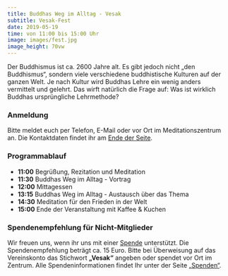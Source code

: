 ```yaml
---
title: Buddhas Weg im Alltag - Vesak
subtitle: Vesak-Fest
date: 2019-05-19
time: von 11:00 bis 15:00 Uhr
image: images/fest.jpg
image_height: 70vw
---
```

Der Buddhismus ist ca. 2600 Jahre alt. Es gibt jedoch nicht „den
Buddhismus“, sondern viele verschiedene buddhistische Kulturen auf der
ganzen Welt. Je nach Kultur wird Buddhas Lehre ein wenig anders vermittelt
und gelehrt. Das wirft natürlich die Frage auf: Was ist wirklich Buddhas
ursprüngliche Lehrmethode?

### Anmeldung
Bitte meldet euch per Telefon, E-Mail oder vor Ort im Meditationszentrum an.  Die Kontaktdaten findet ihr am [Ende der Seite](#footer).

### Programmablauf
- **11:00** Begrüßung, Rezitation und Meditation
- **11:30** Buddhas Weg im Alltag - Vortrag
- **12:00** Mittagessen
- **13:15** Buddhas Weg im Alltag - Austausch über das Thema
- **14:30** Meditation für den Frieden in der Welt
- **15:00** Ende der Veranstaltung mit Kaffee & Kuchen

### Spendenempfehlung für Nicht-Mitglieder
Wir freuen uns, wenn ihr uns mit einer [Spende](spenden.html) unterstützt.  Die Spendenempfehlung beträgt ca. 15 Euro. Bitte bei Überweisung auf das Vereinskonto das Stichwort **„Vesak“** angeben oder spendet vor Ort im Zentrum. Alle Spendeninformationen findet Ihr unter der Seite [„Spenden“](spenden.html).
